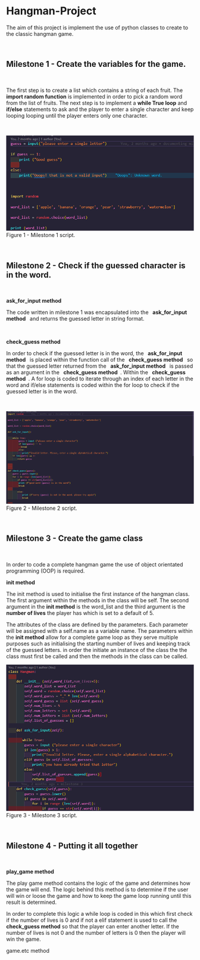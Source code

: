 # Hangman-Project


The aim of this project is implement the use of python classes to create to the classic hangman game. 

&nbsp;

## Milestone 1 - Create the variables for the game. 
&nbsp;


The first step is to create a list which contains a string of each fruit. The __import random function__ is implemented in order to pick a random word from the list of fruits.  The next step is to implement a __while True loop__ and __if/else__ statements to ask and the player to enter a single character and keep looping looping until the player enters only one character.

&nbsp;

![Alt text](Project_Images/Milstone%201.PNG)
Figure 1 - Milestone 1 script.

&nbsp;
## Milestone 2 - Check if the guessed character is in the word.
&nbsp;

__ask_for_input method__
&nbsp;

The code written in milestone 1 was encapsulated into the &ensp;__ask_for_input method__&ensp; and returns the guessed letter in string format.

&nbsp;

__check_guess method__

In order to check if the guessed letter is in the word, the &ensp;__ask_for_input method__&ensp; is placed within the function call of the &ensp;__check_guess method__&ensp; so that 
the guessed letter returned from the &ensp;__ask_for_input method__&ensp; is passed as an argument in the  &ensp;__check_guess method__&ensp;. Within the &ensp;__check_guess method__&ensp;. A for loop is coded to iterate through an index of each letter in the word and if/else statements is coded within the for loop to check if the guessed letter is in the word.

&nbsp;

![Alt text](Project_Images/Milstone%202.PNG)
Figure 2 - Milestone 2 script.

&nbsp;

## Milestone 3 - Create the game class

&nbsp;

In order to code a complete hangman game the use of object orientated programming (OOP) is required.
&nbsp;

__init method__

The init method is used to initialise the first instance of the hangman class. The first argument within the methods in the class will be self. The second argument in the __init method__ is the word_list and the third argument is the __number of lives__ the player has which is set to a default of 5.

The attributes of the class are defined by the parameters. Each parameter will be  assigned with a self.name as a variable name. The parameters within the __init method__ allow for a complete game loop as they serve multiple purposes such as initialising the starting number of lives and keeping track of the guessed letters. in order the initiate an instance of the class the the class must first be called and then the methods in the class can be called. 

![Alt text](Project_Images/Milstone%203.PNG)
Figure 3 - Milestone 3 script.



&nbsp;


## Milestone 4 - Putting it all together
&nbsp;

__play_game method__

The play game method contains the logic of the game and determines how the game will end.
The logic behind this method is to determine if the user will win or loose the game and how to keep the game loop running until this result is determined.

In order to complete this logic a while loop is coded in this which first check if the number of lives is 0 and if not a elif statement is used to call the __check_guess method__ so that the player can enter another letter. If the number of lives is not 0 and the number of letters is 0 then the player will win the game.

game.etc method